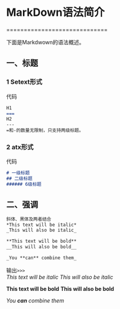 # MarkDown语法简介
=============================

下面是Markdwown的语法概述。  

## 一、标题  

### 1 Setext形式  
代码  
```markdown
H1
===
H2
---
=和-的数量无限制，只支持两级标题。
```  

### 2 atx形式  
代码  
```markdown  
# 一级标题
## 二级标题
###### 6级标题
```  


## 二、强调  
```markdown
斜体、黑体及两者结合
*This text will be italic*
_This will also be italic_

**This text will be bold**
__This will also be bold__

_You **can** combine them_
```  
输出`>>>`  
*This text will be italic*
_This will also be italic_

**This text will be bold**
__This will also be bold__

_You **can** combine them_

